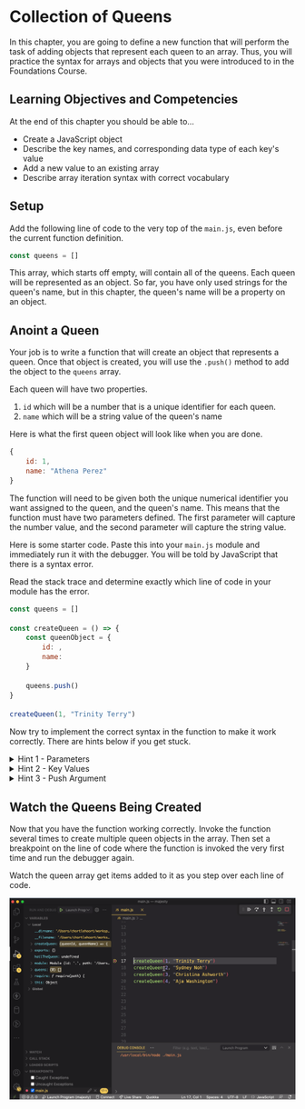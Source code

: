 # Collection of Queens

In this chapter, you are going to define a new function that will perform the task of adding objects that represent each queen to an array. Thus, you will practice the syntax for arrays and objects that you were introduced to in the Foundations Course.

## Learning Objectives and Competencies

At the end of this chapter you should be able to...

* Create a JavaScript object
* Describe the key names, and corresponding data type of each key's value
* Add a new value to an existing array
* Describe array iteration syntax with correct vocabulary

## Setup

Add the following line of code to the very top of the `main.js`, even before the current function definition.

```js
const queens = []
```

This array, which starts off empty, will contain all of the queens. Each queen will be represented as an object. So far, you have only used strings for the queen's name, but in this chapter, the queen's name will be a property on an object.

## Anoint a Queen

Your job is to write a function that will create an object that represents a queen. Once that object is created, you will use the `.push()` method to add the object to the `queens` array.

Each queen will have two properties.

1. `id` which will be a number that is a unique identifier for each queen.
2. `name` which will be a string value of the queen's name

Here is what the first queen object will look like when you are done.

```js
{
    id: 1,
    name: "Athena Perez"
}
```

The function will need to be given both the unique numerical identifier you want assigned to the queen, and the queen's name. This means that the function must have two parameters defined. The first parameter will capture the number value, and the second parameter will capture the string value.

Here is some starter code. Paste this into your `main.js` module and immediately run it with the debugger. You will be told by JavaScript that there is a syntax error.

Read the stack trace and determine exactly which line of code in your module has the error.

```js
const queens = []

const createQueen = () => {
    const queenObject = {
        id: ,
        name:
    }

    queens.push()
}

createQueen(1, "Trinity Terry")
```

Now try to implement the correct syntax in the function to make it work correctly. There are hints below if you get stuck.

<details>
    <summary>Hint 1 - Parameters</summary>

First define two parameters. You may pick your own variable names if you wish.

```js
const createQueen = (queenId, queenName) => {
    const queenObject = {
        id: ,
        name:
    }

    queens.push()
}
```
</details>

<details>
    <summary>Hint 2 - Key Values</summary>

Assign the value of the parameters to the appropriate keys on the object.

```js
const createQueen = (queenId, queenName) => {
    const queenObject = {
        id: queenId,
        name: queenName
    }

    queens.push()
}
```
</details>

<details>
    <summary>Hint 3 - Push Argument</summary>

Push the value of the `queenObject` variable, which is an object into the array with the `push()` array method.

```js
const createQueen = (queenId, queenName) => {
    const queenObject = {
        id: queenId,
        name: queenName
    }

    queens.push(queenObject)
}
```
</details>

## Watch the Queens Being Created

Now that you have the function working correctly. Invoke the function several times to create multiple queen objects in the array. Then set a breakpoint on the line of code where the function is invoked the very first time and run the debugger again.

Watch the queen array get items added to it as you step over each line of code.

![animation of debugger showing the queens array getting items added to it](./images/debugger-queen-array.gif)
